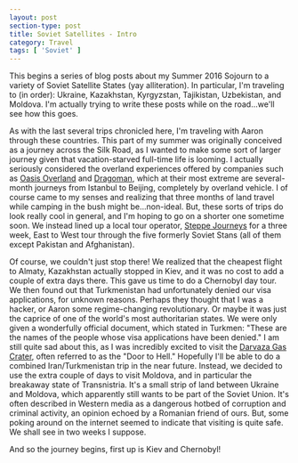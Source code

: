 ```yaml
---
layout: post
section-type: post
title: Soviet Satellites - Intro
category: Travel
tags: [ 'Soviet' ]
---
```


This begins a series of blog posts about my Summer 2016 Sojourn to a variety
of Soviet Satellite States (yay alliteration). In particular, I'm traveling
to (in order): Ukraine, Kazakhstan, Kyrgyzstan, Tajikistan, Uzbekistan, and
Moldova. I'm actually trying to write these posts while on the road...we'll
see how this goes.

As with the last several trips chronicled here, I'm traveling with Aaron
through these countries. This part of my summer was originally conceived
as a journey across the Silk Road, as I wanted to make some sort of larger
journey given that vacation-starved full-time life is looming. I actually seriously
considered the overland experiences offered by companies such as
[Oasis Overland](http://www.oasisoverland.co.uk/)
and [Dragoman](https://www.dragoman.com/),
which at their most extreme are several-month journeys
from Istanbul to Beijing, completely by overland vehicle.
I of course came to my senses and realizing that three months of
land travel while camping in the bush might
be...non-ideal. But, these sorts of trips do look really cool in general,
and I'm hoping to go on a shorter one sometime soon.
We instead lined up a local tour operator,
[Steppe Journeys](http://www.steppejourneys.com/)
for a three week, East to West tour through the five formerly Soviet
Stans (all of them except Pakistan and Afghanistan).

Of course, we couldn't just stop there! We realized that the cheapest
flight to Almaty, Kazakhstan actually stopped in Kiev, and it was no
cost to add a couple of extra days there. This gave us time to  do a Chernobyl
day tour. We then found out that Turkmenistan had unfortunately
denied our visa applications, for unknown reasons. Perhaps they thought
that I was a hacker, or Aaron some regime-changing revolutionary. Or maybe
it was just the caprice of one of the world's most authoritarian states.
We were only given a wonderfully official document, which stated in Turkmen:
"These are the names of the people whose visa applications have been denied."
I am still quite sad about this, as I was incredibly excited to visit
the [Darvaza Gas Crater](https://en.wikipedia.org/wiki/Door_to_Hell),
often referred to as the "Door to Hell."
Hopefully I'll be able to do a combined Iran/Turkmenistan trip in the near future.
Instead, we decided to use the extra couple of days to visit Moldova, and
in particular the breakaway state of Transnistria. It's a small
strip of land between Ukraine and Moldova, which apparently still wants
to be part of the Soviet Union. It's often described in Western media as a
dangerous hotbed of corruption and criminal activity, an opinion echoed
by a Romanian friend of ours. But, some poking around on the internet seemed
to indicate that visiting is quite safe. We shall see in two weeks I suppose.

And so the journey begins, first up is Kiev and Chernobyl!